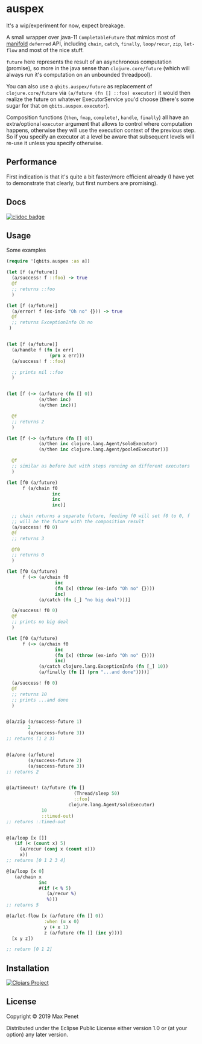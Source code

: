 # auspex

It's a wip/experiment for now, expect breakage.

A small wrapper over java-11 `CompletableFuture` that mimics most of
[manifold](https://github.com/ztellman/manifold) `deferred` API,
including `chain`, `catch`, `finally`, `loop/recur`, `zip`, `let-flow`
and most of the nice stuff.

`future` here represents the result of an asynchronous computation
(promise), so more in the java sense than `clojure.core/future` (which
will always run it's computation on an unbounded threadpool).

You can also use a `qbits.auspex/future` as replacement of
`clojure.core/future` via `(a/future (fn [] ::foo) executor)` it would
then realize the future on whatever ExecutorService you'd choose
(there's some sugar for that on `qbits.auspex.executor`).

Composition functions (`then`, `fmap`, `complete!`, `handle`,
`finally`) all have an extra/optional `executor` argument that allows
to control where computation happens, otherwise they will use the
execution context of the previous step.  So if you specify an executor
at a level be aware that subsequent levels will re-use it unless you
specify otherwise.

## Performance

First indication is that it's quite a bit faster/more efficient already (I
have yet to demonstrate that clearly, but first numbers are
promising).

## Docs

[![cljdoc badge](https://cljdoc.xyz/badge/cc.qbits/auspex)](https://cljdoc.xyz/d/cc.qbits/auspex/CURRENT)

## Usage

Some examples

```clj
(require '[qbits.auspex :as a])

(let [f (a/future)]
  (a/success! f ::foo) -> true
  @f
  ;; returns ::foo
  )

(let [f (a/future)]
  (a/error! f (ex-info "Oh no" {})) -> true
  @f
  ;; returns ExceptionInfo Oh no
 )


(let [f (a/future)]
  (a/handle f (fn [x err]
                (prn x err)))
  (a/success! f ::foo)

  ;; prints nil ::foo
  )


(let [f (-> (a/future (fn [] 0))
            (a/then inc)
            (a/then inc))]

  @f
  ;; returns 2
  )

(let [f (-> (a/future (fn [] 0))
            (a/then inc clojure.lang.Agent/soloExecutor)
            (a/then inc clojure.lang.Agent/pooledExecutor))]

  @f
  ;; similar as before but with steps running on different executors
  )

(let [f0 (a/future)
      f (a/chain f0
                 inc
                 inc
                 inc)]

  ;; chain returns a separate future, feeding f0 will set f0 to 0, f
  ;; will be the future with the composition result
  (a/success! f0 0)
  @f
  ;; returns 3

  @f0
  ;; returns 0
  )

(let [f0 (a/future)
      f (-> (a/chain f0
                  inc
                  (fn [x] (throw (ex-info "Oh no" {})))
                  inc)
            (a/catch (fn [_] "no big deal")))]

  (a/success! f0 0)
  @f
  ;; prints no big deal
  )

(let [f0 (a/future)
      f (-> (a/chain f0
                  inc
                  (fn [x] (throw (ex-info "Oh no" {})))
                  inc)
            (a/catch clojure.lang.ExceptionInfo (fn [_] 10))
            (a/finally (fn [] (prn "...and done"))))]

  (a/success! f0 0)
  @f
  ;; returns 10
  ;; prints ...and done
  )


@(a/zip (a/success-future 1)
        2
        (a/success-future 3))
;; returns (1 2 3)


@(a/one (a/future)
        (a/success-future 2)
        (a/success-future 3))
;; returns 2


@(a/timeout! (a/future (fn []
                         (Thread/sleep 50)
                         ::foo)
                       clojure.lang.Agent/soloExecutor)
             10
             ::timed-out)
;; returns ::timed-out


@(a/loop [x []]
   (if (< (count x) 5)
     (a/recur (conj x (count x)))
     x))
;; returns [0 1 2 3 4]

@(a/loop [x 0]
   (a/chain x
            inc
            #(if (< % 5)
               (a/recur %)
               %)))
;; returns 5

@(a/let-flow [x (a/future (fn [] 0))
              :when (= x 0)
              y (+ x 1)
              z (a/future (fn [] (inc y)))]
  [x y z])

;; return [0 1 2]

```

## Installation

[![Clojars Project](https://img.shields.io/clojars/v/cc.qbits/auspex.svg)](https://clojars.org/cc.qbits/auspex)

## License

Copyright © 2019 Max Penet

Distributed under the Eclipse Public License either version 1.0 or (at
your option) any later version.
